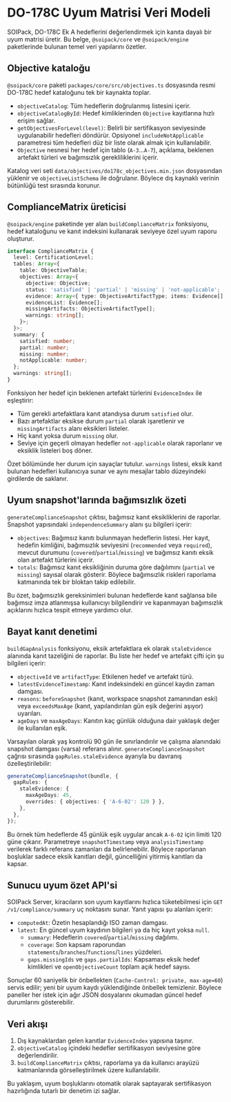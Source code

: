 # DO-178C Uyum Matrisi Veri Modeli

SOIPack, DO-178C Ek A hedeflerini değerlendirmek için kanıta dayalı bir uyum matrisi üretir. Bu belge, `@soipack/core` ve `@soipack/engine` paketlerinde bulunan temel veri yapılarını özetler.

## Objective kataloğu

`@soipack/core` paketi `packages/core/src/objectives.ts` dosyasında resmi DO-178C hedef kataloğunu tek bir kaynakta toplar.

- `objectiveCatalog`: Tüm hedeflerin doğrulanmış listesini içerir.
- `objectiveCatalogById`: Hedef kimliklerinden `Objective` kayıtlarına hızlı erişim sağlar.
- `getObjectivesForLevel(level)`: Belirli bir sertifikasyon seviyesinde uygulanabilir hedefleri döndürür. Opsiyonel `includeNotApplicable` parametresi tüm hedefleri düz bir liste olarak almak için kullanılabilir.
- `Objective` nesnesi her hedef için tablo (`A-3`…`A-7`), açıklama, beklenen artefakt türleri ve bağımsızlık gerekliliklerini içerir.

Katalog veri seti `data/objectives/do178c_objectives.min.json` dosyasından yüklenir ve `objectiveListSchema` ile doğrulanır. Böylece dış kaynaklı verinin bütünlüğü test sırasında korunur.

## ComplianceMatrix üreticisi

`@soipack/engine` paketinde yer alan `buildComplianceMatrix` fonksiyonu, hedef kataloğunu ve kanıt indeksini kullanarak seviyeye özel uyum raporu oluşturur.

```ts
interface ComplianceMatrix {
  level: CertificationLevel;
  tables: Array<{
    table: ObjectiveTable;
    objectives: Array<{
      objective: Objective;
      status: 'satisfied' | 'partial' | 'missing' | 'not-applicable';
      evidence: Array<{ type: ObjectiveArtifactType; items: Evidence[] }>;
      evidenceList: Evidence[];
      missingArtifacts: ObjectiveArtifactType[];
      warnings: string[];
    }>;
  }>;
  summary: {
    satisfied: number;
    partial: number;
    missing: number;
    notApplicable: number;
  };
  warnings: string[];
}
```

Fonksiyon her hedef için beklenen artefakt türlerini `EvidenceIndex` ile eşleştirir:

- Tüm gerekli artefaktlara kanıt atandıysa durum `satisfied` olur.
- Bazı artefaktlar eksikse durum `partial` olarak işaretlenir ve `missingArtifacts` alanı eksikleri listeler.
- Hiç kanıt yoksa durum `missing` olur.
- Seviye için geçerli olmayan hedefler `not-applicable` olarak raporlanır ve eksiklik listeleri boş döner.

Özet bölümünde her durum için sayaçlar tutulur. `warnings` listesi, eksik kanıt bulunan hedefleri kullanıcıya sunar ve aynı mesajlar tablo düzeyindeki girdilerde de saklanır.

## Uyum snapshot'larında bağımsızlık özeti

`generateComplianceSnapshot` çıktısı, bağımsız kanıt eksikliklerini de raporlar. Snapshot yapısındaki `independenceSummary` alanı şu bilgileri içerir:

- `objectives`: Bağımsız kanıtı bulunmayan hedeflerin listesi. Her kayıt, hedefin kimliğini, bağımsızlık seviyesini (`recommended` veya `required`), mevcut durumunu (`covered`/`partial`/`missing`) ve bağımsız kanıtı eksik olan artefakt türlerini içerir.
- `totals`: Bağımsız kanıt eksikliğinin duruma göre dağılımını (`partial` ve `missing`) sayısal olarak gösterir. Böylece bağımsızlık riskleri raporlama katmanında tek bir bloktan takip edilebilir.

Bu özet, bağımsızlık gereksinimleri bulunan hedeflerde kanıt sağlansa bile bağımsız imza atlanmışsa kullanıcıyı bilgilendirir ve kapanmayan bağımsızlık açıklarını hızlıca tespit etmeye yardımcı olur.

## Bayat kanıt denetimi

`buildGapAnalysis` fonksiyonu, eksik artefaktlara ek olarak `staleEvidence` alanında kanıt tazeliğini de raporlar. Bu liste her hedef ve artefakt çifti için şu bilgileri içerir:

- `objectiveId` ve `artifactType`: Etkilenen hedef ve artefakt türü.
- `latestEvidenceTimestamp`: Kanıt indeksindeki en güncel kaydın zaman damgası.
- `reasons`: `beforeSnapshot` (kanıt, workspace snapshot zamanından eski) veya `exceedsMaxAge` (kanıt, yapılandırılan gün eşik değerini aşıyor) uyarıları.
- `ageDays` ve `maxAgeDays`: Kanıtın kaç günlük olduğuna dair yaklaşık değer ile kullanılan eşik.

Varsayılan olarak yaş kontrolü 90 gün ile sınırlandırılır ve çalışma alanındaki snapshot damgası (varsa) referans alınır. `generateComplianceSnapshot` çağrısı sırasında `gapRules.staleEvidence` ayarıyla bu davranış özelleştirilebilir:

```ts
generateComplianceSnapshot(bundle, {
  gapRules: {
    staleEvidence: {
      maxAgeDays: 45,
      overrides: { objectives: { 'A-6-02': 120 } },
    },
  },
});
```

Bu örnek tüm hedeflerde 45 günlük eşik uygular ancak `A-6-02` için limiti 120 güne çıkarır. Parametreye `snapshotTimestamp` veya `analysisTimestamp` verilerek farklı referans zamanları da belirlenebilir. Böylece raporlanan boşluklar sadece eksik kanıtları değil, güncelliğini yitirmiş kanıtları da kapsar.

## Sunucu uyum özet API'si

SOIPack Server, kiracıların son uyum kayıtlarını hızlıca tüketebilmesi için `GET /v1/compliance/summary` uç noktasını sunar. Yanıt yapısı şu alanları içerir:

- `computedAt`: Özetin hesaplandığı ISO zaman damgası.
- `latest`: En güncel uyum kaydının bilgileri ya da hiç kayıt yoksa `null`.
  - `summary`: Hedeflerin `covered`/`partial`/`missing` dağılımı.
  - `coverage`: Son kapsam raporundan `statements`/`branches`/`functions`/`lines` yüzdeleri.
  - `gaps.missingIds` ve `gaps.partialIds`: Kapsaması eksik hedef kimlikleri ve `openObjectiveCount` toplam açık hedef sayısı.

Sonuçlar 60 saniyelik bir önbellekten (`Cache-Control: private, max-age=60`) servis edilir; yeni bir uyum kaydı yüklendiğinde önbellek temizlenir. Böylece paneller her istek için ağır JSON dosyalarını okumadan güncel hedef durumlarını gösterebilir.

## Veri akışı

1. Dış kaynaklardan gelen kanıtlar `EvidenceIndex` yapısına taşınır.
2. `objectiveCatalog` içindeki hedefler sertifikasyon seviyesine göre değerlendirilir.
3. `buildComplianceMatrix` çıktısı, raporlama ya da kullanıcı arayüzü katmanlarında görselleştirilmek üzere kullanılabilir.

Bu yaklaşım, uyum boşluklarını otomatik olarak saptayarak sertifikasyon hazırlığında tutarlı bir denetim izi sağlar.
